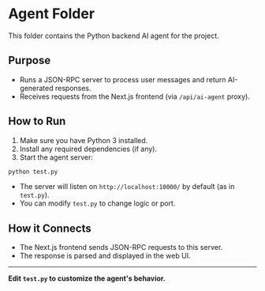# Agent Folder

This folder contains the Python backend AI agent for the project.

## Purpose
- Runs a JSON-RPC server to process user messages and return AI-generated responses.
- Receives requests from the Next.js frontend (via `/api/ai-agent` proxy).

## How to Run

1. Make sure you have Python 3 installed.
2. Install any required dependencies (if any).
3. Start the agent server:

```bash
python test.py
```

- The server will listen on `http://localhost:10000/` by default (as in `test.py`).
- You can modify `test.py` to change logic or port.

## How it Connects
- The Next.js frontend sends JSON-RPC requests to this server.
- The response is parsed and displayed in the web UI.

---

**Edit `test.py` to customize the agent's behavior.** 